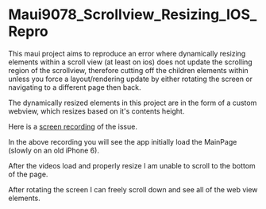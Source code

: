 # Maui9078_Scrollview_Resizing_IOS_Repro

This maui project aims to reproduce an error where dynamically resizing elements within a scroll view (at least on ios) does not update the scrolling region of the scrollview, therefore cutting off the children elements within unless you force a layout/rendering update by either rotating the screen or navigating to a different page then back.

The dynamically resized elements in this project are in the form of a custom webview, which resizes based on it's contents height. 

Here is a [screen recording](https://ascensiongamedev.com/resources/filehost/b9e28a3f47ea1387e93c1e86526df7ad.mov) of the issue.

In the above recording you will see the app initially load the MainPage (slowly on an old iPhone 6).

After the videos load and properly resize I am unable to scroll to the bottom of the page.

After rotating the screen I can freely scroll down and see all of the web view elements.
 
